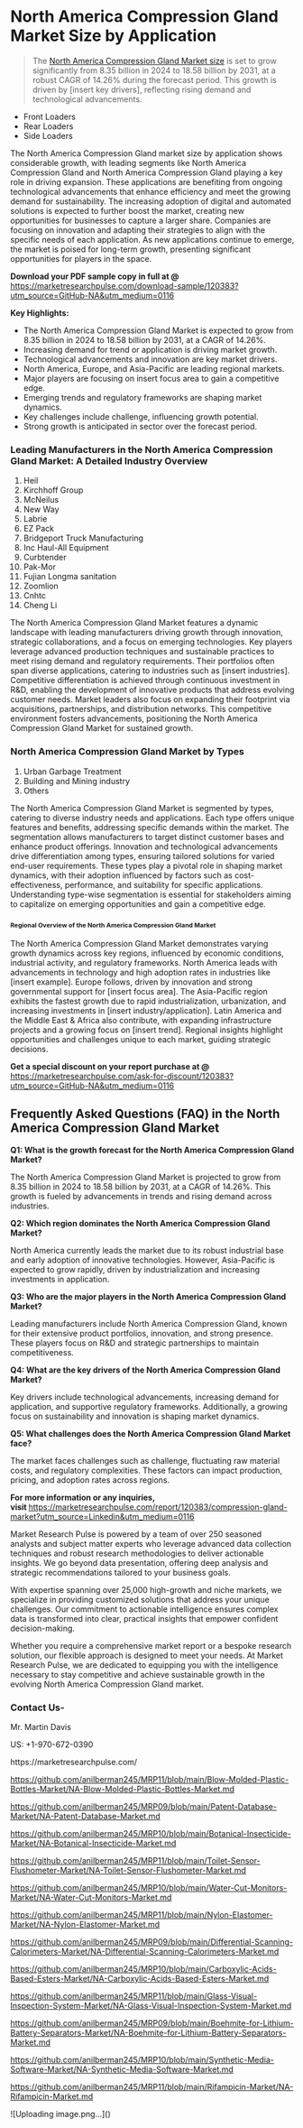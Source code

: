 <h1>North America Compression Gland Market&nbsp;Size by Application</h1><blockquote><p>The <a href="https://marketresearchpulse.com/download-sample/120383?utm_source=GitHub-NA&amp;utm_medium=0116">North America Compression Gland Market size</a> is set to grow significantly from 8.35 billion in 2024 to 18.58 billion by 2031, at a robust CAGR of 14.26% during the forecast period. This growth is driven by [insert key drivers], reflecting rising demand and technological advancements.</p></blockquote><ul><li>Front Loaders<li> Rear Loaders<li> Side Loaders</li></ul><p>The North America Compression Gland market size by application shows considerable growth, with leading segments like North America Compression Gland and North America Compression Gland playing a key role in driving expansion. These applications are benefiting from ongoing technological advancements that enhance efficiency and meet the growing demand for sustainability. The increasing adoption of digital and automated solutions is expected to further boost the market, creating new opportunities for businesses to capture a larger share. Companies are focusing on innovation and adapting their strategies to align with the specific needs of each application. As new applications continue to emerge, the market is poised for long-term growth, presenting significant opportunities for players in the space.</p><p><strong>Download your PDF sample copy in full at @ </strong><a href="https://marketresearchpulse.com/download-sample/120383?utm_source=GitHub-NA&amp;utm_medium=0116">https://marketresearchpulse.com/download-sample/120383?utm_source=GitHub-NA&amp;utm_medium=0116</a></p><p><strong>Key Highlights: </strong></p><ul><li>The North America Compression Gland Market is expected to grow from 8.35 billion in 2024 to 18.58 billion by 2031, at a CAGR of 14.26%.</li><li>Increasing demand for trend or application is driving market growth.</li><li>Technological advancements and innovation are key market drivers.</li><li>North America, Europe, and Asia-Pacific are leading regional markets.</li><li>Major players are focusing on insert focus area to gain a competitive edge.</li><li>Emerging trends and regulatory frameworks are shaping market dynamics.</li><li>Key challenges include challenge, influencing growth potential.</li><li>Strong growth is anticipated in sector over the forecast period.</li></ul><h3>Leading Manufacturers in the North America Compression Gland Market: A Detailed Industry Overview</h3><ol><li>Heil</li><li>Kirchhoff Group</li><li>McNeilus</li><li>New Way</li><li>Labrie</li><li>EZ Pack</li><li>Bridgeport Truck Manufacturing</li><li>Inc Haul-All Equipment</li><li>Curbtender</li><li>Pak-Mor</li><li>Fujian Longma sanitation</li><li>Zoomlion</li><li>Cnhtc</li><li>Cheng Li</li></ol><div class="flex max-w-full flex-col flex-grow"><div class="min-h-8 text-message flex w-full flex-col items-end gap-2 whitespace-normal break-words [.text-message+&amp;]:mt-5" dir="auto" data-message-author-role="assistant" data-message-id="fd8432e4-4910-450d-b182-61b7bfb0a01f" data-message-model-slug="gpt-4o"><div class="flex w-full flex-col gap-1 empty:hidden first:pt-[3px]"><div class="markdown prose w-full break-words dark:prose-invert light"><p>The North America Compression Gland Market features a dynamic landscape with leading manufacturers driving growth through innovation, strategic collaborations, and a focus on emerging technologies. Key players leverage advanced production techniques and sustainable practices to meet rising demand and regulatory requirements. Their portfolios often span diverse applications, catering to industries such as [insert industries]. Competitive differentiation is achieved through continuous investment in R&amp;D, enabling the development of innovative products that address evolving customer needs. Market leaders also focus on expanding their footprint via acquisitions, partnerships, and distribution networks. This competitive environment fosters advancements, positioning the North America Compression Gland Market for sustained growth.</p></div></div></div></div><h3>North America Compression Gland Market by Types</h3><ol><li>Urban Garbage Treatment<li> Building and Mining industry<li> Others</li></ol><div class="flex max-w-full flex-col flex-grow"><div class="min-h-8 text-message flex w-full flex-col items-end gap-2 whitespace-normal break-words [.text-message+&amp;]:mt-5" dir="auto" data-message-author-role="assistant" data-message-id="084470be-0bb7-4664-bddf-5156b4f41249" data-message-model-slug="gpt-4o-mini"><div class="flex w-full flex-col gap-1 empty:hidden first:pt-[3px]"><div class="markdown prose w-full break-words dark:prose-invert light"><p>The North America Compression Gland Market is segmented by types, catering to diverse industry needs and applications. Each type offers unique features and benefits, addressing specific demands within the market. The segmentation allows manufacturers to target distinct customer bases and enhance product offerings. Innovation and technological advancements drive differentiation among types, ensuring tailored solutions for varied end-user requirements. These types play a pivotal role in shaping market dynamics, with their adoption influenced by factors such as cost-effectiveness, performance, and suitability for specific applications. Understanding type-wise segmentation is essential for stakeholders aiming to capitalize on emerging opportunities and gain a competitive edge.</p></div></div></div></div><h3><span style="font-size: 11px;">Regional Overview of the North America Compression Gland Market</span></h3><div class="flex max-w-full flex-col flex-grow"><div class="min-h-8 text-message flex w-full flex-col items-end gap-2 whitespace-normal break-words [.text-message+&amp;]:mt-5" dir="auto" data-message-author-role="assistant" data-message-id="e9038762-ce64-4e30-91c9-9bd413514231" data-message-model-slug="gpt-4o-mini"><div class="flex w-full flex-col gap-1 empty:hidden first:pt-[3px]"><div class="markdown prose w-full break-words dark:prose-invert light"><p>The North America Compression Gland Market demonstrates varying growth dynamics across key regions, influenced by economic conditions, industrial activity, and regulatory frameworks. North America leads with advancements in technology and high adoption rates in industries like [insert example]. Europe follows, driven by innovation and strong governmental support for [insert focus area]. The Asia-Pacific region exhibits the fastest growth due to rapid industrialization, urbanization, and increasing investments in [insert industry/application]. Latin America and the Middle East &amp; Africa also contribute, with expanding infrastructure projects and a growing focus on [insert trend]. Regional insights highlight opportunities and challenges unique to each market, guiding strategic decisions.</p></div></div></div></div><p><strong>Get a special discount on your report purchase at @ </strong><a href="https://marketresearchpulse.com/ask-for-discount/120383?utm_source=GitHub-NA&amp;utm_medium=0116">https://marketresearchpulse.com/ask-for-discount/120383?utm_source=GitHub-NA&amp;utm_medium=0116</a></p><h2>Frequently Asked Questions (FAQ) in the North America Compression Gland Market</h2><p><strong>Q1: What is the growth forecast for the North America Compression Gland Market?</strong></p><p>The North America Compression Gland Market is projected to grow from 8.35 billion in 2024 to 18.58 billion by 2031, at a CAGR of 14.26%. This growth is fueled by advancements in trends and rising demand across industries.</p><p><strong>Q2: Which region dominates the North America Compression Gland Market?</strong></p><p>North America currently leads the market due to its robust industrial base and early adoption of innovative technologies. However, Asia-Pacific is expected to grow rapidly, driven by industrialization and increasing investments in application.</p><p><strong>Q3: Who are the major players in the North America Compression Gland Market?</strong></p><p>Leading manufacturers include North America Compression Gland, known for their extensive product portfolios, innovation, and strong presence. These players focus on R&amp;D and strategic partnerships to maintain competitiveness.</p><p><strong>Q4: What are the key drivers of the North America Compression Gland Market?</strong></p><p>Key drivers include technological advancements, increasing demand for application, and supportive regulatory frameworks. Additionally, a growing focus on sustainability and innovation is shaping market dynamics.</p><p><strong>Q5: What challenges does the North America Compression Gland Market face?</strong></p><p>The market faces challenges such as challenge, fluctuating raw material costs, and regulatory complexities. These factors can impact production, pricing, and adoption rates across regions.</p><p><strong>For more information or any inquiries, visit&nbsp;</strong><a href="https://marketresearchpulse.com/report/120383/compression-gland-market?utm_source=Linkedin&utm_medium=0116">https://marketresearchpulse.com/report/120383/compression-gland-market?utm_source=Linkedin&utm_medium=0116</a></p><p>Market Research Pulse is powered by a team of over 250 seasoned analysts and subject matter experts who leverage advanced data collection techniques and robust research methodologies to deliver actionable insights. We go beyond data presentation, offering deep analysis and strategic recommendations tailored to your business goals.</p><p>With expertise spanning over 25,000 high-growth and niche markets, we specialize in providing customized solutions that address your unique challenges. Our commitment to actionable intelligence ensures complex data is transformed into clear, practical insights that empower confident decision-making.</p><p>Whether you require a comprehensive market report or a bespoke research solution, our flexible approach is designed to meet your needs. At Market Research Pulse, we are dedicated to equipping you with the intelligence necessary to stay competitive and achieve sustainable growth in the evolving North America Compression Gland market.</p><h3><strong>Contact Us-</strong></h3><p>Mr. Martin Davis</p><p>US: +1-970-672-0390</p><p>https://marketresearchpulse.com/</p><p><a href="https://github.com/anilberman245/MRP11/blob/main/Blow-Molded-Plastic-Bottles-Market/NA-Blow-Molded-Plastic-Bottles-Market.md">https://github.com/anilberman245/MRP11/blob/main/Blow-Molded-Plastic-Bottles-Market/NA-Blow-Molded-Plastic-Bottles-Market.md</a></p><p><a href="https://github.com/anilberman245/MRP09/blob/main/Patent-Database-Market/NA-Patent-Database-Market.md">https://github.com/anilberman245/MRP09/blob/main/Patent-Database-Market/NA-Patent-Database-Market.md</a></p><p><a href="https://github.com/anilberman245/MRP10/blob/main/Botanical-Insecticide-Market/NA-Botanical-Insecticide-Market.md">https://github.com/anilberman245/MRP10/blob/main/Botanical-Insecticide-Market/NA-Botanical-Insecticide-Market.md</a></p><p><a href="https://github.com/anilberman245/MRP11/blob/main/Toilet-Sensor-Flushometer-Market/NA-Toilet-Sensor-Flushometer-Market.md">https://github.com/anilberman245/MRP11/blob/main/Toilet-Sensor-Flushometer-Market/NA-Toilet-Sensor-Flushometer-Market.md</a></p><p><a href="https://github.com/anilberman245/MRP10/blob/main/Water-Cut-Monitors-Market/NA-Water-Cut-Monitors-Market.md">https://github.com/anilberman245/MRP10/blob/main/Water-Cut-Monitors-Market/NA-Water-Cut-Monitors-Market.md</a></p><p><a href="https://github.com/anilberman245/MRP11/blob/main/Nylon-Elastomer-Market/NA-Nylon-Elastomer-Market.md">https://github.com/anilberman245/MRP11/blob/main/Nylon-Elastomer-Market/NA-Nylon-Elastomer-Market.md</a></p><p><a href="https://github.com/anilberman245/MRP09/blob/main/Differential-Scanning-Calorimeters-Market/NA-Differential-Scanning-Calorimeters-Market.md">https://github.com/anilberman245/MRP09/blob/main/Differential-Scanning-Calorimeters-Market/NA-Differential-Scanning-Calorimeters-Market.md</a></p><p><a href="https://github.com/anilberman245/MRP10/blob/main/Carboxylic-Acids-Based-Esters-Market/NA-Carboxylic-Acids-Based-Esters-Market.md">https://github.com/anilberman245/MRP10/blob/main/Carboxylic-Acids-Based-Esters-Market/NA-Carboxylic-Acids-Based-Esters-Market.md</a></p><p><a href="https://github.com/anilberman245/MRP11/blob/main/Glass-Visual-Inspection-System-Market/NA-Glass-Visual-Inspection-System-Market.md">https://github.com/anilberman245/MRP11/blob/main/Glass-Visual-Inspection-System-Market/NA-Glass-Visual-Inspection-System-Market.md</a></p><p><a href="https://github.com/anilberman245/MRP09/blob/main/Boehmite-for-Lithium-Battery-Separators-Market/NA-Boehmite-for-Lithium-Battery-Separators-Market.md">https://github.com/anilberman245/MRP09/blob/main/Boehmite-for-Lithium-Battery-Separators-Market/NA-Boehmite-for-Lithium-Battery-Separators-Market.md</a></p><p><a href="https://github.com/anilberman245/MRP10/blob/main/Synthetic-Media-Software-Market/NA-Synthetic-Media-Software-Market.md">https://github.com/anilberman245/MRP10/blob/main/Synthetic-Media-Software-Market/NA-Synthetic-Media-Software-Market.md</a></p><p><a href="https://github.com/anilberman245/MRP11/blob/main/Rifampicin-Market/NA-Rifampicin-Market.md">https://github.com/anilberman245/MRP11/blob/main/Rifampicin-Market/NA-Rifampicin-Market.md</a></p>
![Uploading image.png…]()
